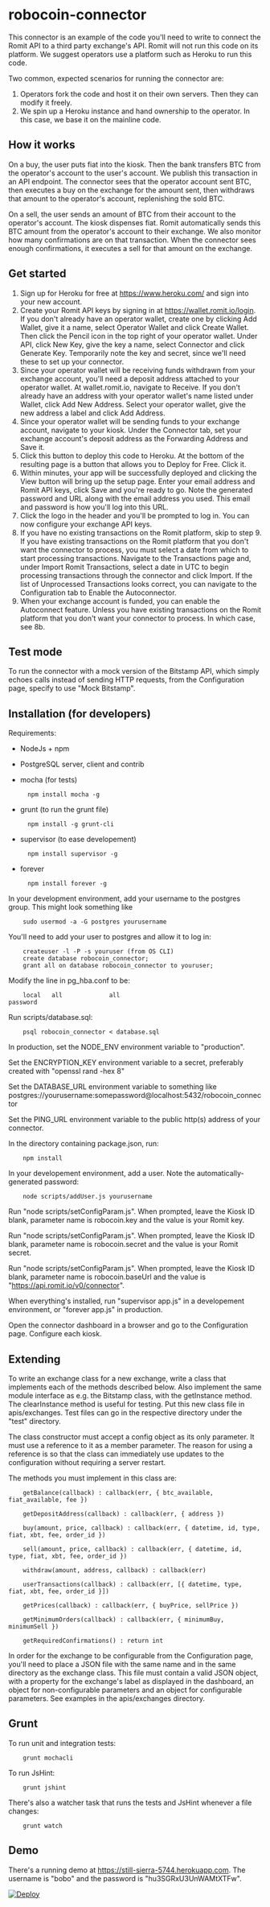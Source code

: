 # robocoin-connector

This connector is an example of the code you'll need to write to connect the Romit API to a third party exchange's API.
Romit will not run this code on its platform. We suggest operators use a platform such as Heroku to run this code.

Two common, expected scenarios for running the connector are:

1. Operators fork the code and host it on their own servers. Then they can modify it freely.
2. We spin up a Heroku instance and hand ownership to the operator. In this case, we base it on the mainline code.

## How it works

On a buy, the user puts fiat into the kiosk. Then the bank transfers BTC from the operator's account to the user's
account. We publish this transaction in an API endpoint. The connector sees that the operator account sent BTC, then
executes a buy on the exchange for the amount sent, then withdraws that amount to the operator's account, replenishing
the sold BTC.

On a sell, the user sends an amount of BTC from their account to the operator's account. The kiosk dispenses fiat.
Romit automatically sends this BTC amount from the operator's account to their exchange. We also monitor how many
confirmations are on that transaction. When the connector sees enough confirmations,
it executes a sell for that amount on the exchange.

## Get started

1. Sign up for Heroku for free at https://www.heroku.com/ and sign into your new account.
2. Create your Romit API keys by signing in at https://wallet.romit.io/login. If you don't already have an operator 
wallet, create one by clicking Add Wallet, give it a name, select Operator Wallet and click Create Wallet. Then click 
the Pencil icon in the top right of your operator wallet. Under API, click New Key, give the key a name, select 
Connector and click Generate Key. Temporarily note the key and secret, since we'll need these to set up your connector. 
3. Since your operator wallet will be receiving funds withdrawn from your exchange account, you'll need a deposit 
address attached to your operator wallet. At wallet.romit.io, navigate to Receive. If you don't already have an address 
with your operator wallet's name listed under Wallet, click Add New Address. Select your operator wallet, give the new 
address a label and click Add Address. 
4. Since your operator wallet will be sending funds to your exchange account, navigate to your kiosk. Under the 
Connector tab, set your exchange account's deposit address as the Forwarding Address and Save it. 
5. Click this button to deploy this code to Heroku. At the bottom of the resulting page is a button that allows you to 
Deploy for Free. Click it. 
6. Within minutes, your app will be successfully deployed and clicking the View button will bring up the setup page. 
Enter your email address and Romit API keys, click Save and you're ready to go. Note the generated password and URL 
along with the email address you used. This email and password is how you'll log into this URL.
7. Click the logo in the header and you'll be prompted to log in. You can now configure your exchange API keys.
8. If you have no existing transactions on the Romit platform, skip to step 9. If you have existing transactions on the 
Romit platform that you don't want the connector to process, you must select a date from which to start processing 
transactions. Navigate to the Transactions page and, under Import Romit Transactions, select a date in UTC to begin 
processing transactions through the connector and click Import. If the list of Unprocessed Transactions looks correct, 
you can navigate to the Configuration tab to Enable the Autoconnector.
9. When your exchange account is funded, you can enable the Autoconnect feature. Unless you have existing transactions 
on the Romit platform that you don't want your connector to process. In which case, see 8b.

## Test mode

To run the connector with a mock version of the Bitstamp API, which simply echoes calls instead of sending HTTP
requests, from the Configuration page, specify to use "Mock Bitstamp".

## Installation (for developers)

Requirements:

* NodeJs + npm
* PostgreSQL server, client and contrib
* mocha (for tests)

        npm install mocha -g

* grunt (to run the grunt file)

        npm install -g grunt-cli

* supervisor (to ease developement)

        npm install supervisor -g

* forever

        npm install forever -g

In your development environment, add your username to the postgres group. This might look something like

        sudo usermod -a -G postgres yourusername

You'll need to add your user to postgres and allow it to log in:

        createuser -l -P -s youruser (from OS CLI)
        create database robocoin_connector;
        grant all on database robocoin_connector to youruser;

Modify the line in pg_hba.conf to be:

        local   all             all                                     password

Run scripts/database.sql:

        psql robocoin_connector < database.sql

In production, set the NODE_ENV environment variable to "production".

Set the ENCRYPTION_KEY environment variable to a secret, preferably created with "openssl rand -hex 8"

Set the DATABASE_URL environment variable to something like postgres://yourusername:somepassword@localhost:5432/robocoin_connector

Set the PING_URL environment variable to the public http(s) address of your connector.

In the directory containing package.json, run:

        npm install

In your developement environment, add a user. Note the automatically-generated password:

        node scripts/addUser.js yourusername

Run "node scripts/setConfigParam.js". When prompted, leave the Kiosk ID blank, parameter name is robocoin.key and the value is your Romit key.

Run "node scripts/setConfigParam.js". When prompted, leave the Kiosk ID blank, parameter name is robocoin.secret and the value is your Romit secret.

Run "node scripts/setConfigParam.js". When prompted, leave the Kiosk ID blank, parameter name is robocoin.baseUrl and the value is "https://api.romit.io/v0/connector".

When everything's installed, run "supervisor app.js" in a developement environment, or "forever app.js" in production.

Open the connector dashboard in a browser and go to the Configuration page. Configure each kiosk.

## Extending

To write an exchange class for a new exchange, write a class that implements each of the methods described below. Also
implement the same module interface as e.g. the Bitstamp class, with the getInstance method. The clearInstance method
is useful for testing. Put this new class file in apis/exchanges. Test files can go in the respective directory under
the "test" directory.

The class constructor must accept a config object as its only parameter. It must use a reference to it as a member
parameter. The reason for using a reference is so that the class can immediately use updates to the configuration
without requiring a server restart.

The methods you must implement in this class are:

        getBalance(callback) : callback(err, { btc_available, fiat_available, fee })

        getDepositAddress(callback) : callback(err, { address })

        buy(amount, price, callback) : callback(err, { datetime, id, type, fiat, xbt, fee, order_id })

        sell(amount, price, callback) : callback(err, { datetime, id, type, fiat, xbt, fee, order_id })

        withdraw(amount, address, callback) : callback(err)

        userTransactions(callback) : callback(err, [{ datetime, type, fiat, xbt, fee, order_id }])

        getPrices(callback) : callback(err, { buyPrice, sellPrice })

        getMinimumOrders(callback) : callback(err, { minimumBuy, minimumSell })
        
        getRequiredConfirmations() : return int

In order for the exchange to be configurable from the Configuration page, you'll need to place a JSON file with the
same name and in the same directory as the exchange class. This file must contain a valid JSON object, with a property
for the exchange's label as displayed in the dashboard, an object for non-configurable parameters and an object for
configurable parameters. See examples in the apis/exchanges directory.

## Grunt

To run unit and integration tests:

        grunt mochacli

To run JsHint:

        grunt jshint

There's also a watcher task that runs the tests and JsHint whenever a file changes:

        grunt watch

## Demo

There's a running demo at <https://still-sierra-5744.herokuapp.com>. The username is "bobo" and the password is
"hu3SGRxU3UnWAMtXTFw".

[![Deploy](https://www.herokucdn.com/deploy/button.png)](https://heroku.com/deploy)
